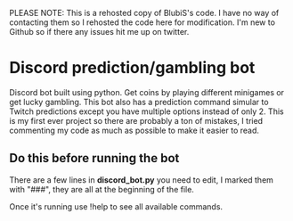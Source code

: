 PLEASE NOTE: This is a rehosted copy of BlubiS's code. I have no way of contacting them so I rehosted the code here for modification. I'm new to Github so if there any issues hit me up on twitter.

# Discord prediction/gambling bot
Discord bot built using python. Get coins by playing different minigames or get lucky gambling.
This bot also has a prediction command simular to Twitch predictions except you have multiple options instead of only 2.
This is my first ever project so there are probably a ton of mistakes, I tried commenting my code as much as possible to make it easier to read.

## Do this before running the bot
There are a few lines in **discord_bot.py** you need to edit, I marked them with "###", they are all at the beginning of the file.

Once it's running use !help to see all available commands.
